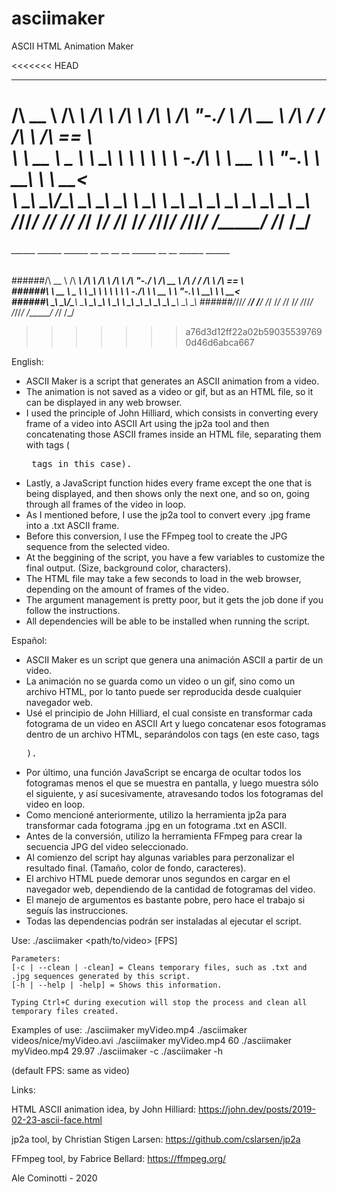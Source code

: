 # asciimaker
ASCII HTML Animation Maker

<<<<<<< HEAD
  ______   ______   ______   __   __       __    __   ______   __  __   ______   ______    
 /\  __ \ /\  ___\ /\  ___\ /\ \ /\ \     /\ "-./  \ /\  __ \ /\ \/ /  /\  ___\ /\  == \   
 \ \  __ \\ \___  \\ \ \____\ \ \\ \ \    \ \ \-./\ \\ \  __ \\ \  _"-.\ \  __\ \ \  __<   
  \ \_\ \_\\/\_____\\ \_____\\ \_\\ \_\    \ \_\ \ \_\\ \_\ \_\\ \_\ \_\\ \_____\\ \_\ \_\ 
   \/_/\/_/ \/_____/ \/_____/ \/_/ \/_/     \/_/  \/_/ \/_/\/_/ \/_/\/_/ \/_____/ \/_/ /_/ 
=======
######  ______   ______   ______   __   __       __    __   ______   __  __   ______   ______    
 ######/\  __ \ /\  ___\ /\  ___\ /\ \ /\ \     /\ "-./  \ /\  __ \ /\ \/ /  /\  ___\ /\  == \   
 ######\ \  __ \\ \___  \\ \ \____\ \ \\ \ \    \ \ \-./\ \\ \  __ \\ \  _"-.\ \  __\ \ \  __<   
  ######\ \_\ \_\\/\_____\\ \_____\\ \_\\ \_\    \ \_\ \ \_\\ \_\ \_\\ \_\ \_\\ \_____\\ \_\ \_\ 
   ######\/_/\/_/ \/_____/ \/_____/ \/_/ \/_/     \/_/  \/_/ \/_/\/_/ \/_/\/_/ \/_____/ \/_/ /_/ 
>>>>>>> a76d3d12ff22a02b590355397690d46d6abca667
   

English:
- ASCII Maker is a script that generates an ASCII animation from a video.
- The animation is not saved as a video or gif, but as an HTML file, so it can be displayed in any web browser.
- I used the principle of John Hilliard, which consists in converting every frame of a video into ASCII Art using the jp2a tool and then concatenating those ASCII frames inside an HTML file, separating them with tags (<pre> tags in this case).
- Lastly, a JavaScript function hides every frame except the one that is being displayed, and then shows only the next one, and so on, going through all frames of the video in loop.
- As I mentioned before, I use the jp2a tool to convert every .jpg frame into a .txt ASCII frame.
- Before this conversion, I use the FFmpeg tool to create the JPG sequence from the selected video.
- At the beggining of the script, you have a few variables to customize the final output. (Size, background color, characters).
- The HTML file may take a few seconds to load in the web browser, depending on the amount of frames of the video.
- The argument management is pretty poor, but it gets the job done if you follow the instructions.
- All dependencies will be able to be installed when running the script.

Español:
- ASCII Maker es un script que genera una animación ASCII a partir de un video. 
- La animación no se guarda como un video o un gif, sino como un archivo HTML, por lo tanto puede ser reproducida desde cualquier navegador web.
- Usé el principio de John Hilliard, el cual consiste en transformar cada fotograma de un video en ASCII Art y luego concatenar esos fotogramas dentro de un archivo HTML, separándolos con tags (en este caso, tags <pre>).
- Por último, una función JavaScript se encarga de ocultar todos los fotogramas menos el que se muestra en pantalla, y luego muestra sólo el siguiente, y así sucesivamente, atravesando todos los fotogramas del video en loop.
- Como mencioné anteriormente, utilizo la herramienta jp2a para transformar cada fotograma .jpg en un fotograma .txt en ASCII.
- Antes de la conversión, utilizo la herramienta FFmpeg para crear la secuencia JPG del video seleccionado.
- Al comienzo del script hay algunas variables para perzonalizar el resultado final. (Tamaño, color de fondo, caracteres).
- El archivo HTML puede demorar unos segundos en cargar en el navegador web, dependiendo de la cantidad de fotogramas del video.
- El manejo de argumentos es bastante pobre, pero hace el trabajo si seguís las instrucciones.
- Todas las dependencias podrán ser instaladas al ejecutar el script.

Use:
	./asciimaker <path/to/video> [FPS]

	Parameters:
	[-c | --clean | -clean] = Cleans temporary files, such as .txt and .jpg sequences generated by this script.
	[-h | --help | -help] = Shows this information.

	Typing Ctrl+C during execution will stop the process and clean all temporary files created.

Examples of use:
	./asciimaker myVideo.mp4
	./asciimaker videos/nice/myVideo.avi
	./asciimaker myVideo.mp4 60
	./asciimaker myVideo.mp4 29.97
	./asciimaker -c
	./asciimaker -h

(default FPS: same as video)


Links:

HTML ASCII animation idea, by John Hilliard: 
	https://john.dev/posts/2019-02-23-ascii-face.html

jp2a tool, by Christian Stigen Larsen:
	https://github.com/cslarsen/jp2a

FFmpeg tool, by Fabrice Bellard:
	https://ffmpeg.org/

Ale Cominotti - 2020

